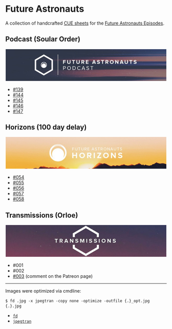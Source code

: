 # Future Astronauts

A collection of handcrafted [CUE sheets][cue] for the [Future Astronauts Episodes][fa].

[cue]: https://en.wikipedia.org/wiki/Cue_sheet_(computing)
[fa]: https://futureastronauts.net

## Podcast (Soular Order)

![Future Astronauts Podcast Banner](./cuenation-banners/Future-Astronauts-Podcast.jpg)

* [#139](https://git.io/JvqMb)
* [#144](https://git.io/JvqMF)
* [#145](https://git.io/JvqMd)
* [#146](https://git.io/JvsYn)
* [#147](https://git.io/Jv8vF)

## Horizons (100 day delay)

![Future Astronauts Horizons Banner](./cuenation-banners/Future-Astronauts-Horizons.jpg)

* [#054](https://git.io/JvqM5)
* [#055](https://git.io/JvqMi)
* [#056](https://git.io/JvqMo)
* [#057](https://git.io/Jvckl)
* [#058](https://git.io/JvEtZ)

## Transmissions (Orloe)

![Future Astronauts Transmissions Banner](./cuenation-banners/Future-Astronauts-Transmissions.jpg)

* #001
* #002
* [#003](https://www.patreon.com/posts/future-003-33614453) (comment on the Patreon page)

---

Images were optimized via cmdline:

```console
$ fd .jpg -x jpegtran -copy none -optimize -outfile {.}_opt.jpg {.}.jpg
```

* [`fd`](https://github.com/sharkdp/fd)
* [`jpegtran`](https://en.wikipedia.org/wiki/Libjpeg)